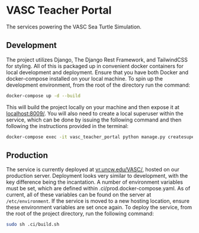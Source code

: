 # VASC Teacher Portal
The services powering the VASC Sea Turtle Simulation. 

## Development
The project utilizes Django, The Django Rest Framework, and TailwindCSS for styling.
All of this is packaged up in convenient docker containers for local development and
deployment. Ensure that you have both Docker and docker-compose installed on your local
machine. To spin up the development environment, from the root of the directory
run the command:

```zsh
docker-compose up -d --build
```

This will build the project locally on your machine and then expose it at [localhost:8009/](http://localhost:8009/).
You will also need to create a local superuser within the service, which can be done by issuing the following 
command and then following the instructions provided in the terminal:

```zsh
docker-compose exec -it vasc_teacher_portal python manage.py createsuperuser
```

## Production
The service is currently deployed at [vr.uncw.edu/VASC/](https://vr.uncw.edu/VASC/), hosted on our
production server. Deployment looks very similar to development, with the key difference being the 
incantation. A number of environment variables must be set, which are defined within .ci/prod.docker-compose.yaml.
As of current, all of these variables can be found on the server at ```/etc/environment```. If the service
is moved to a new hosting location, ensure these environment variables are set once again.
To deploy the service, from the root of the project directory, run the following command:
```zsh
sudo sh .ci/build.sh
```